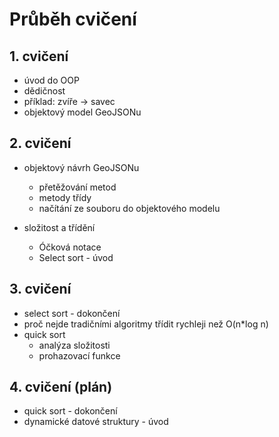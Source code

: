 # Průběh cvičení

## 1. cvičení
  - úvod do OOP
  - dědičnost
  - příklad: zvíře -> savec
  - objektový model GeoJSONu

## 2. cvičení
  - objektový návrh GeoJSONu
    - přetěžování metod
    - metody třídy
    - načítání ze souboru do objektového modelu

  - složitost a třídění
    - Óčková notace
    - Select sort - úvod

## 3. cvičení
  - select sort - dokončení
  - proč nejde tradičními algoritmy třídit rychleji než O(n\*log n)
  - quick sort
    - analýza složitosti
    - prohazovací funkce

## 4. cvičení (plán)
  - quick sort - dokončení
  - dynamické datové struktury - úvod
    
